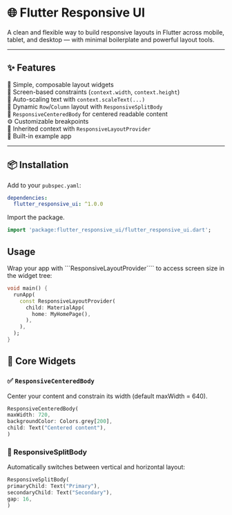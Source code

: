 # 🌐 Flutter Responsive UI

A clean and flexible way to build responsive layouts in Flutter across mobile, tablet, and desktop — with minimal boilerplate and powerful layout tools.

---

## ✨ Features

🧱 Simple, composable layout widgets  
📐 Screen-based constraints (`context.width`, `context.height`)  
🔡 Auto-scaling text with `context.scaleText(...)`  
🔀 Dynamic `Row`/`Column` layout with `ResponsiveSplitBody`  
🧩 `ResponsiveCenteredBody` for centered readable content  
⚙️ Customizable breakpoints  
🧠 Inherited context with `ResponsiveLayoutProvider`  
🧪 Built-in example app

---

## 📦 Installation

Add to your `pubspec.yaml`:

```yaml
dependencies:
  flutter_responsive_ui: ^1.0.0
```

Import the package.
```dart
import 'package:flutter_responsive_ui/flutter_responsive_ui.dart';
```


## Usage

Wrap your app with ```ResponsiveLayoutProvider```` to access screen size in the widget tree:

```dart
void main() {
  runApp(
    const ResponsiveLayoutProvider(
      child: MaterialApp(
        home: MyHomePage(),
      ),
    ),
  );
}
```

## 🧱 Core Widgets

### ✅ ```ResponsiveCenteredBody```
  Center your content and constrain its width (default maxWidth = 640).

  ```dart
  ResponsiveCenteredBody(
  maxWidth: 720,
  backgroundColor: Colors.grey[200],
  child: Text("Centered content"),
)
```
### 🔀 ResponsiveSplitBody
  Automatically switches between vertical and horizontal layout:

  ```dart
  ResponsiveSplitBody(
  primaryChild: Text("Primary"),
  secondaryChild: Text("Secondary"),
  gap: 16,
)
```

